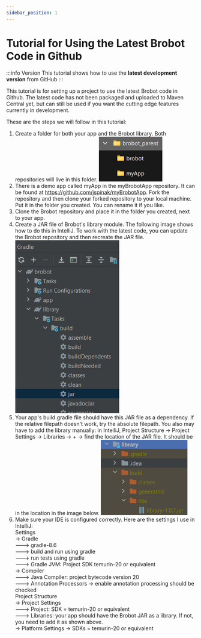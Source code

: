 ```yaml
---
sidebar_position: 1
---
```


# Tutorial for Using the Latest Brobot Code in Github

:::info Version
This tutorial shows how to use the **latest development version** from GitHub
:::

This tutorial is for setting up a project to use the latest Brobot code in Github. The latest code has not 
been packaged and uploaded to Maven Central yet, but can still be used if you want the cutting edge features currently 
in development.

These are the steps we will follow in this tutorial:  

1. Create a folder for both your app and the Brobot library. Both repositories will live in this folder.
   ![folder structure](/img/tutorial_latest_code/folder_structure.png)
2. There is a demo app called myApp in the myBrobotApp repository. It can be found at
   https://github.com/jspinak/myBrobotApp. Fork the repository and then clone your forked 
   repository to your local machine. Put it in the folder you created. You can rename it if you like.
3. Clone the Brobot repository and place it in the folder you created, next to your app.
4. Create a JAR file of Brobot's library module. The following image shows how to do this in IntelliJ.
   To work with the latest code, you can update the Brobot repository and then recreate the JAR file.
   ![create a JAR with Gradle](/img/tutorial_latest_code/make_jar_with_gradle.png)
5. Your app's build.gradle file should have this JAR file as a dependency. 
   If the relative filepath doesn't work, try the absolute filepath. You also may have to add the library manually:
   in IntelliJ, Project Structure -> Project Settings -> Libraries -> + -> find the location of the JAR file. It should
   be in the location in the image below. 
   ![JAR lives here](/img/tutorial_latest_code/jar_lives_here.png)
6. Make sure your IDE is configured correctly. Here are the settings I use in IntelliJ:  
   Settings  
   -> Gradle   
   ---> gradle-8.6  
   ---> build and run using gradle  
   ---> run tests using gradle  
   ---> Gradle JVM: Project SDK temurin-20 or equivalent  
   -> Compiler  
   ---> Java Compiler: project bytecode version 20  
   ---> Annotation Processors -> enable annotation processing should be checked  
   Project Structure  
   -> Project Settings  
   ---> Project: SDK = temurin-20 or equivalent  
   ---> Libraries: your app should have the Brobot JAR as a library. If not, you need to add it as shown above.  
   -> Platform Settings -> SDKs = temurin-20 or equivalent  
